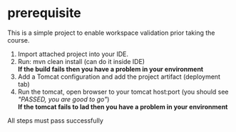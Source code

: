 prerequisite
============

This is a simple project to enable workspace validation prior taking the course.

1. Import attached project into your IDE.
2. Run: mvn clean install (can do it inside IDE)<br/>
**If the build fails then you have a problem in your environment**
3. Add a Tomcat configuration and add the project artifact (deployment tab)
4. Run the tomcat, open browser to your tomcat host:port (you should see *"PASSED, you are good to go"*)<br/>
**If the tomcat fails to lad then you have a problem in your environment**<br/>

All steps must pass successfully
